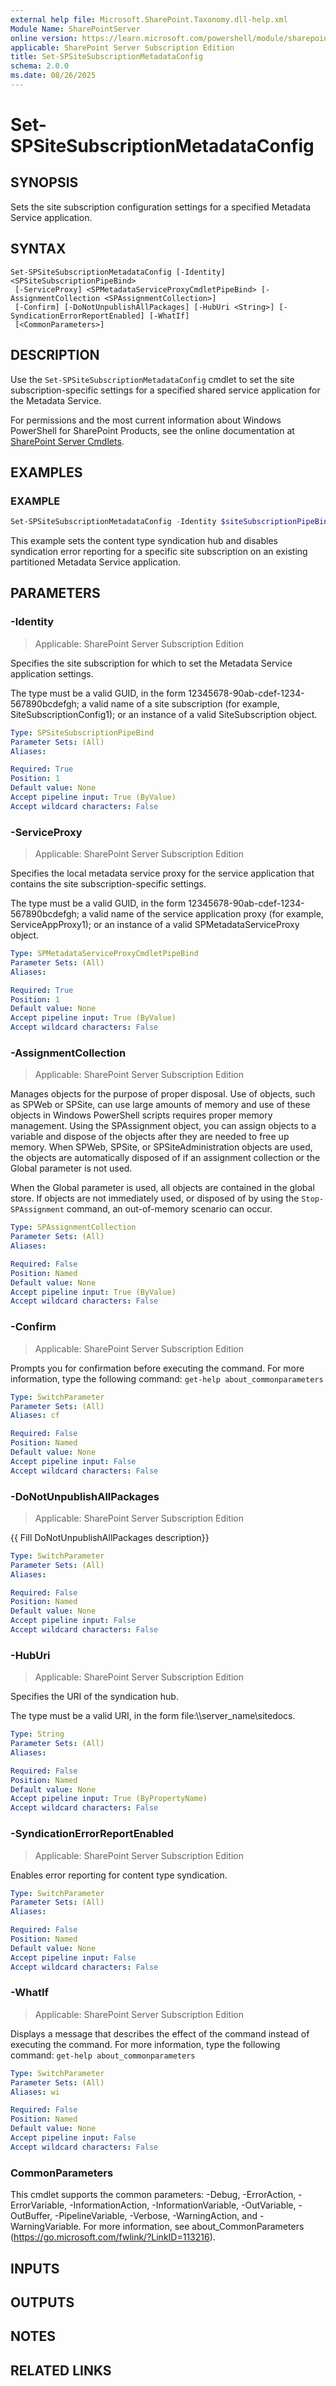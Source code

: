 ```yaml
---
external help file: Microsoft.SharePoint.Taxonomy.dll-help.xml
Module Name: SharePointServer
online version: https://learn.microsoft.com/powershell/module/sharepoint-server/set-spsitesubscriptionmetadataconfig
applicable: SharePoint Server Subscription Edition
title: Set-SPSiteSubscriptionMetadataConfig
schema: 2.0.0
ms.date: 08/26/2025
---
```


# Set-SPSiteSubscriptionMetadataConfig

## SYNOPSIS
Sets the site subscription configuration settings for a specified Metadata Service application.

## SYNTAX

```
Set-SPSiteSubscriptionMetadataConfig [-Identity] <SPSiteSubscriptionPipeBind>
 [-ServiceProxy] <SPMetadataServiceProxyCmdletPipeBind> [-AssignmentCollection <SPAssignmentCollection>]
 [-Confirm] [-DoNotUnpublishAllPackages] [-HubUri <String>] [-SyndicationErrorReportEnabled] [-WhatIf]
 [<CommonParameters>]
```

## DESCRIPTION
Use the `Set-SPSiteSubscriptionMetadataConfig` cmdlet to set the site subscription-specific settings for a specified shared service application for the Metadata Service.

For permissions and the most current information about Windows PowerShell for SharePoint Products, see the online documentation at [SharePoint Server Cmdlets](https://learn.microsoft.com/powershell/sharepoint/sharepoint-server/sharepoint-server-cmdlets).

## EXAMPLES

### EXAMPLE
```powershell
Set-SPSiteSubscriptionMetadataConfig -Identity $siteSubscriptionPipeBind1 -ServiceProxy "MetadataServiceProxy2" -HubUri "https://sitename" -SyndicationErrorReportEnabled:$false
```

This example sets the content type syndication hub and disables syndication error reporting for a specific site subscription on an existing partitioned Metadata Service application.

## PARAMETERS

### -Identity

> Applicable: SharePoint Server Subscription Edition

Specifies the site subscription for which to set the Metadata Service application settings.

The type must be a valid GUID, in the form 12345678-90ab-cdef-1234-567890bcdefgh; a valid name of a site subscription (for example, SiteSubscriptionConfig1); or an instance of a valid SiteSubscription object.

```yaml
Type: SPSiteSubscriptionPipeBind
Parameter Sets: (All)
Aliases:

Required: True
Position: 1
Default value: None
Accept pipeline input: True (ByValue)
Accept wildcard characters: False
```

### -ServiceProxy

> Applicable: SharePoint Server Subscription Edition

Specifies the local metadata service proxy for the service application that contains the site subscription-specific settings.

The type must be a valid GUID, in the form 12345678-90ab-cdef-1234-567890bcdefgh; a valid name of the service application proxy (for example, ServiceAppProxy1); or an instance of a valid SPMetadataServiceProxy object.

```yaml
Type: SPMetadataServiceProxyCmdletPipeBind
Parameter Sets: (All)
Aliases:

Required: True
Position: 1
Default value: None
Accept pipeline input: True (ByValue)
Accept wildcard characters: False
```

### -AssignmentCollection

> Applicable: SharePoint Server Subscription Edition

Manages objects for the purpose of proper disposal.
Use of objects, such as SPWeb or SPSite, can use large amounts of memory and use of these objects in Windows PowerShell scripts requires proper memory management.
Using the SPAssignment object, you can assign objects to a variable and dispose of the objects after they are needed to free up memory.
When SPWeb, SPSite, or SPSiteAdministration objects are used, the objects are automatically disposed of if an assignment collection or the Global parameter is not used.

When the Global parameter is used, all objects are contained in the global store.
If objects are not immediately used, or disposed of by using the `Stop-SPAssignment` command, an out-of-memory scenario can occur.

```yaml
Type: SPAssignmentCollection
Parameter Sets: (All)
Aliases:

Required: False
Position: Named
Default value: None
Accept pipeline input: True (ByValue)
Accept wildcard characters: False
```

### -Confirm

> Applicable: SharePoint Server Subscription Edition

Prompts you for confirmation before executing the command.
For more information, type the following command: `get-help about_commonparameters`

```yaml
Type: SwitchParameter
Parameter Sets: (All)
Aliases: cf

Required: False
Position: Named
Default value: None
Accept pipeline input: False
Accept wildcard characters: False
```

### -DoNotUnpublishAllPackages

> Applicable: SharePoint Server Subscription Edition

{{ Fill DoNotUnpublishAllPackages description}}

```yaml
Type: SwitchParameter
Parameter Sets: (All)
Aliases:

Required: False
Position: Named
Default value: None
Accept pipeline input: False
Accept wildcard characters: False
```

### -HubUri

> Applicable: SharePoint Server Subscription Edition

Specifies the URI of the syndication hub.

The type must be a valid URI, in the form file:\\\\server_name\sitedocs.

```yaml
Type: String
Parameter Sets: (All)
Aliases:

Required: False
Position: Named
Default value: None
Accept pipeline input: True (ByPropertyName)
Accept wildcard characters: False
```

### -SyndicationErrorReportEnabled

> Applicable: SharePoint Server Subscription Edition

Enables error reporting for content type syndication.

```yaml
Type: SwitchParameter
Parameter Sets: (All)
Aliases:

Required: False
Position: Named
Default value: None
Accept pipeline input: False
Accept wildcard characters: False
```

### -WhatIf

> Applicable: SharePoint Server Subscription Edition

Displays a message that describes the effect of the command instead of executing the command.
For more information, type the following command: `get-help about_commonparameters`

```yaml
Type: SwitchParameter
Parameter Sets: (All)
Aliases: wi

Required: False
Position: Named
Default value: None
Accept pipeline input: False
Accept wildcard characters: False
```

### CommonParameters
This cmdlet supports the common parameters: -Debug, -ErrorAction, -ErrorVariable, -InformationAction, -InformationVariable, -OutVariable, -OutBuffer, -PipelineVariable, -Verbose, -WarningAction, and -WarningVariable. For more information, see about_CommonParameters (https://go.microsoft.com/fwlink/?LinkID=113216).

## INPUTS

## OUTPUTS

## NOTES

## RELATED LINKS
